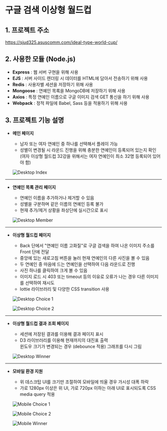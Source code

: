 # 구글 검색 이상형 월드컵

## 1. 프로젝트 주소
https://sjud325.asuscomm.com/ideal-type-world-cup/

## 2. 사용한 모듈 (Node.js)
* __Express__ : 웹 서버 구현을 위해 사용   
* __EJS__ : 서버 사이드 렌더링 시 데이터를 HTML에 담아서 전송하기 위해 사용   
* __Redis__ : 사용자별 세션을 저장하기 위해 사용   
* __Mongoose__ : 연예인 목록을 MongoDB에 저장하기 위해 사용   
* __Axios__ : 특정 연예인 이름으로 구글 이미지 검색 GET 통신을 하기 위해 사용
* __Webpack__ : 정적 파일에 Babel, Sass 등을 적용하기 위해 사용   

## 3. 프로젝트 기능 설명
+ __메인 페이지__
  + 남자 또는 여자 연예인 중 하나를 선택해서 플레이 가능
  + 성별이 변경될 시 라운드 진행을 위해 충분한 연예인이 등록되어 있는지 확인   
    (여자 이상형 월드컵 32강을 위해서는 여자 연예인이 최소 32명 등록되어 있어야 함)
  
  ![Desktop Index](/capture1.gif)

---------------------------------------

+ __연예인 목록 관리 페이지__
  + 연예인 이름을 추가하거나 제거할 수 있음
  + 성별을 구분하며 같은 이름의 연예인 등록 불가
  + 현재 추가/제거 상황을 좌상단에 실시간으로 표시
  
  ![Desktop Member](/capture2.gif)

---------------------------------------

+ __이상형 월드컵 페이지__
  + Back 단에서 "연예인 이름 고화질"로 구글 검색을 하여 나온 이미지 주소를 Front 단에 전달
  + 중앙에 있는 새로고침 버튼을 눌러 현재 연예인의 다른 사진을 볼 수 있음
  + 두 연예인 중 마음에 드는 연예인을 선택하여 다음 라운드로 진행
  + 사진 하나를 클릭하여 크게 볼 수 있음
  + 이미지 로드 시 403 또는 timeout 등의 이유로 오류가 나는 경우 다른 이미지를 선택하여 재시도
  + lottie 라이브러리 및 다양한 CSS transition 사용
  
  ![Desktop Choice 1](/capture3.gif)
  
  ![Desktop Choice 2](/capture4.gif)

---------------------------------------

+ __이상형 월드컵 결과 조회 페이지__
  + 세션에 저장된 결과를 이용해 결과 페이지 표시
  + D3 라이브러리를 이용해 현재까지의 대진표 출력   
    윈도우 크기가 변경되는 경우 (debounce 적용) 그래프를 다시 그림
  
  ![Desktop Winner](/capture5.gif)

---------------------------------------

+ __모바일 환경 지원__
  + 위 데스크탑 UI를 크기만 조절하여 모바일에 띄울 경우 가시성 대폭 하락
  + 가로 1280px 이상은 위 UI, 가로 720px 이하는 아래 UI로 표시되도록 CSS media query 적용
  
  ![Mobile Choice 1](/capture6.gif)
  
  ![Mobile Choice 2](/capture7.gif)
  
  ![Mobile Winner](/capture8.gif)

